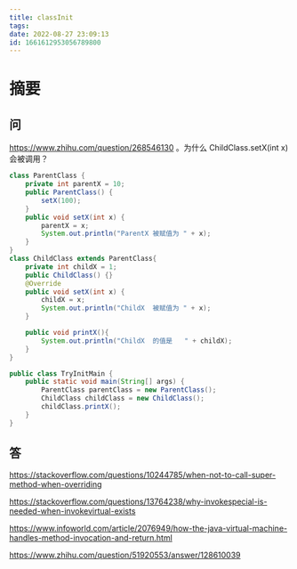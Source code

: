 ```yaml
---
title: classInit
tags: 
date: 2022-08-27 23:09:13
id: 1661612953056789800
---
```

# 摘要

## 问

 https://www.zhihu.com/question/268546130 。为什么  ChildClass.setX(int x) 会被调用？

```java
class ParentClass {
    private int parentX = 10;
    public ParentClass() {
        setX(100);
    }
    public void setX(int x) {
        parentX = x;
        System.out.println("ParentX 被赋值为 " + x);
    }
}
class ChildClass extends ParentClass{
    private int childX = 1;
    public ChildClass() {}
    @Override
    public void setX(int x) {
        childX = x;
        System.out.println("ChildX  被赋值为 " + x);
    }

    public void printX(){
        System.out.println("ChildX  的值是   " + childX);
    }
}

public class TryInitMain {
    public static void main(String[] args) {
        ParentClass parentClass = new ParentClass();
        ChildClass childClass = new ChildClass();
        childClass.printX();
    }
}
```

## 答

https://stackoverflow.com/questions/10244785/when-not-to-call-super-method-when-overriding 

https://stackoverflow.com/questions/13764238/why-invokespecial-is-needed-when-invokevirtual-exists

https://www.infoworld.com/article/2076949/how-the-java-virtual-machine-handles-method-invocation-and-return.html

https://www.zhihu.com/question/51920553/answer/128610039





